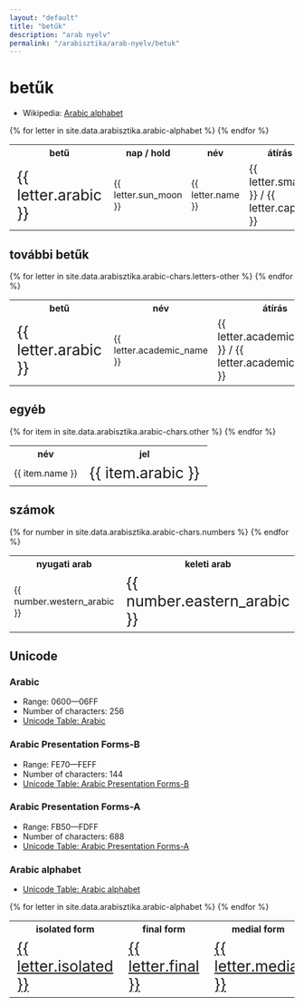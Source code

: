 ```yaml
---
layout: "default"
title: "betűk"
description: "arab nyelv"
permalink: "/arabisztika/arab-nyelv/betuk"
---
```

<!--
This Source Code Form is subject to the terms of the Mozilla Public
License, v. 2.0. If a copy of the MPL was not distributed with this
file, You can obtain one at http://mozilla.org/MPL/2.0/.
-->

<style>
    td {
        font-size: 12pt;
    }
    .arabic {
        font-size: 20pt;
    }
    .translit {
        font-size: 14pt;
    }
</style>

# betűk

- Wikipedia: <a href="https://en.wikipedia.org/wiki/Arabic_alphabet" target="_blank">Arabic alphabet</a>

<table>
<tbody>
    <tr>
        <th>betű</th>
        <th>nap / hold</th>
        <th>név</th>
        <th>átírás</th>
        <th>Unicode</th>
    </tr>
    {% for letter in site.data.arabisztika.arabic-alphabet %}
    <tr>
        <td class="arabic">{{ letter.arabic }}</td>
        <td>{{ letter.sun_moon }}</td>
        <td>{{ letter.name }}</td>
        <td class="translit">{{ letter.small }} / {{ letter.capital }}</td>
        <td>
            <a href="{{ letter.arabic_utf_link }}" alt="{{ letter.arabic_utf_name }}" target="_blank">arab</a> /
            &nbsp;<a href="{{ letter.small_utf_link }}" alt="{{ letter.small_utf_name }}" target="_blank">kicsi</a> /
            &nbsp;<a href="{{ letter.capital_utf_link }}" alt="{{ letter.capital_utf_name }}" target="_blank">nagy</a>
        </td>
    </tr>
    {% endfor %}
</tbody>
</table>

## további betűk

<table>
<tbody>
    <tr>
        <th>betű</th>
        <th>név</th>
        <th>átírás</th>
        <th>Unicode</th>
    </tr>
    {% for letter in site.data.arabisztika.arabic-chars.letters-other %}
    <tr>
        <td class="arabic">{{ letter.arabic }}</td>
        <td>{{ letter.academic_name }}</td>
        <td class="translit">{{ letter.academic_small }} / {{ letter.academic_capital }}</td>
        <td>
            <a href="{{ letter.arabic_unicode_link }}" alt="{{ letter.arabic_unicode_name }}" target="_blank">arab</a> /
            &nbsp;<a href="{{ letter.academic_small_unicode_link }}" alt="{{ letter.academic_small_unicode_name }}" target="_blank">kicsi</a> /
            &nbsp;<a href="{{ letter.academic_capital_unicode_link }}" alt="{{ letter.academic_capital_unicode_name }}" target="_blank">nagy</a>
        </td>
    </tr>
    {% endfor %}
</tbody>
</table>

## egyéb

<table>
<tbody>
    <tr>
        <th>név</th>
        <th>jel</th>
    </tr>
    {% for item in site.data.arabisztika.arabic-chars.other %}
    <tr>
        <td>{{ item.name }}</td>
        <td class="arabic">{{ item.arabic }}</td>
    </tr>
    {% endfor %}
</tbody>
</table>

## számok

<table>
<tbody>
    <tr>
        <th>nyugati arab</th>
        <th>keleti arab</th>
    </tr>
    {% for number in site.data.arabisztika.arabic-chars.numbers %}
    <tr>
        <td>{{ number.western_arabic }}</td>
        <td class="arabic">{{ number.eastern_arabic }}</td>
    </tr>
    {% endfor %}
</tbody>
</table>

## Unicode

### Arabic

- Range: 0600—06FF
- Number of characters: 256
- <a href="https://unicode-table.com/en/blocks/arabic/" target="_blank">Unicode Table: Arabic</a>

### Arabic Presentation Forms-B

- Range: FE70—FEFF
- Number of characters: 144
- <a href="https://unicode-table.com/en/blocks/arabic-presentation-forms-b/" target="_blank">Unicode Table: Arabic Presentation Forms-B</a>

### Arabic Presentation Forms-A

- Range: FB50—FDFF
- Number of characters: 688
- <a href="https://unicode-table.com/en/blocks/arabic-presentation-forms-a/" target="_blank">Unicode Table: Arabic Presentation Forms-A</a>

### Arabic alphabet

- <a href="https://unicode-table.com/en/alphabets/arab/" target="_blank">Unicode Table: Arabic alphabet</a>

<table>
<tbody>
    <tr>
        <th>isolated form</th>
        <th>final form</th>
        <th>medial form</th>
        <th>initial form</th>
    </tr>
    {% for letter in site.data.arabisztika.arabic-alphabet %}
    <tr>
        <td class="arabic">
            <a href="{{ letter.isolated_utf_link }}" alt="{{ letter.isolated_utf_name }}" target="_blank">{{ letter.isolated }}</a>
        </td>
        <td class="arabic">
            <a href="{{ letter.final_utf_link }}" alt="{{ letter.final_utf_name }}" target="_blank">{{ letter.final }}</a>
        </td>
        <td class="arabic">
            <a href="{{ letter.medial_utf_link }}" alt="{{ letter.medial_utf_name }}" target="_blank">{{ letter.medial }}</a>
        </td>
        <td class="arabic">
            <a href="{{ letter.initial_utf_link }}" alt="{{ letter.initial_utf_name }}" target="_blank">{{ letter.initial }}</a>
        </td>
    </tr>
    {% endfor %}
</tbody>
</table>
